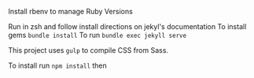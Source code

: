 Install rbenv to manage Ruby Versions

Run in zsh and follow install directions on jekyl's documentation
To install gems `bundle install`
To run `bundle exec jekyll serve`


This project uses `gulp` to compile CSS from Sass.

To install run `npm install` then